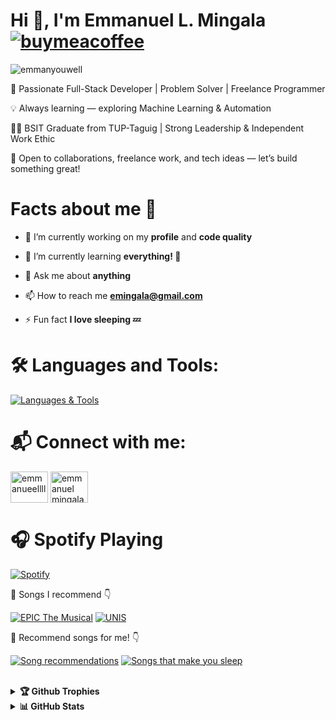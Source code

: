# Hi 👋, I'm Emmanuel L. Mingala **[![buymeacoffee](https://img.shields.io/badge/Buy%20Me%20a%20Coffee-%23f4d35e.svg?&logo=buymeacoffee&logoColor=white&labelColor=181717&style=flat-square)](https://www.buymeacoffee.com/emmanyouwell25)**

<p align="left"> <img src="https://komarev.com/ghpvc/?username=emmanyouwell&label=Profile%20views&color=brightgreen&style=for-the-badge" alt="emmanyouwell" /> </p>

<div style="max-width: 600px; margin: auto;">
  <div align="left">
    <p>🎯 Passionate Full-Stack Developer | Problem Solver | Freelance Programmer</p>
    <p>💡 Always learning — exploring Machine Learning & Automation</p>
    <p>👨‍🎓 BSIT Graduate from TUP-Taguig | Strong Leadership & Independent Work Ethic</p>
    <p>🤝 Open to collaborations, freelance work, and tech ideas — let’s build something great!</p>
  </div>
</div>

<h1>Facts about me 🤔</h1>

- 🔭 I’m currently working on my **profile** and **code quality**

- 🌱 I’m currently learning **everything! 🧠**

- 💬 Ask me about **anything**

- 📫 How to reach me **emingala@gmail.com**

- ⚡ Fun fact **I love sleeping 💤**

# 🛠️ Languages and Tools:

[![Languages & Tools](https://skillicons.dev/icons?i=mongodb,express,react,redux,nodejs,fastapi,bootstrap,tailwind,js,html,css,laravel,py,opencv,sklearn,dotnet,sequelize,vite,git,github,npm,postman,docker,firebase,netlify,vercel,notion,figma,replit,arduino,raspberrypi,androidstudio,unity,wordpress,mysql,linux,nginx,linkedin,discord,devto,java,php,c,cpp&theme=light)](https://skillicons.dev)

<h1>📬 Connect with me:</h1>
<a href="https://fb.com/emmanueellll" target="blank"><img align="center" src="https://raw.githubusercontent.com/rahuldkjain/github-profile-readme-generator/master/src/images/icons/Social/facebook.svg" alt="emmanueellll" height="50" width="60" /></a>
<a href="https://www.youtube.com/c/emmanuel mingala" target="blank"><img align="center" src="https://raw.githubusercontent.com/rahuldkjain/github-profile-readme-generator/master/src/images/icons/Social/youtube.svg" alt="emmanuel mingala" height="50" width="60" /></a>


# 🎧 Spotify Playing

[![Spotify](https://emmanyouwell.pythonanywhere.com/?spin=true&scan=true&eq_color=rainbow&theme=dark)](https://github.com/tthn0/Spotify-Readme.git)

🎵 Songs I recommend 👇

[![EPIC The Musical](https://img.shields.io/badge/EPIC%20The%20Musical-%231DB954.svg?&style=flat-square&logo=spotify&logoColor=white)](https://open.spotify.com/playlist/3HvgaZeBWbr7UjFeicPFRI?si=cff0c76b7cb84b73) [![UNIS](https://img.shields.io/badge/UNIS-%231DB954.svg?&style=flat-square&logo=spotify&logoColor=white)](https://open.spotify.com/playlist/5Lp1BPIaY74M1Yw3tKnKGe?si=23152e0b1e884507)  

🎵 Recommend songs for me! 👇 

[![Song recommendations](https://img.shields.io/badge/Song%20Recommendations-%231DB954.svg?&style=flat-square&logo=spotify&logoColor=white)](https://open.spotify.com/playlist/2Eftms4mCLQwF7YynJA6as?si=2b95c4c18bcc47f9&pt=187e532ee56ac41d03a3d2130a38bdd2) [![Songs that make you sleep](https://img.shields.io/badge/Song%20that%20make%20you%20sleep-%231DB954?&style=flat-square&logo=data:image/svg+xml;base64,PHN2ZyB4bWxucz0iaHR0cDovL3d3dy53My5vcmcvMjAwMC9zdmciIHdpZHRoPSIyNCIgaGVpZ2h0PSIyNCI+PHRleHQgeD0iMiIgeT0iMjAiIGZvbnQtc2l6ZT0iOCIgdGV4dC1hbmNob3I9ImxlZnQiIGZvbnQtZmFtaWx5PSJzYW5zLXNlcmlmIiBmaWxsPSJ3aGl0ZSI+WjwvdGV4dD48dGV4dCB4PSI4IiB5PSIxNCIgZm9udC1zaXplPSI4IiB0ZXh0LWFuY2hvcj0ibGVmdCIgZm9udC1mYW1pbHk9InNhbnMtc2VyaWYiIGZpbGw9IndoaXRlIj5aPC90ZXh0Pjx0ZXh0IHg9IjE0IiB5PSI4IiBmb250LXNpemU9IjgiIHRleHQtYW5jaG9yPSJsZWZ0IiBmb250LWZhbWlseT0ic2Fucy1zZXJpZiIgZmlsbD0id2hpdGUiPlo8L3RleHQ+PC9zdmc+&logoColor=white)](https://open.spotify.com/playlist/1Jtw4biqBPyQpL0P4hj7u3?si=7f8f96d483044ae1&pt=1a1165be2b6f61a6ace4790dd2ef56c2)
<br></br>

<details><summary><b>🏆 Github Trophies</b></summary>
<br/>
<p align="left"> <a href="https://github.com/ryo-ma/github-profile-trophy"><img src="https://github-profile-trophy.vercel.app/?username=emmanyouwell&theme=gitdimmed" alt="emmanyouwell" /></a> </p>
</details>
<details>
  <summary><b>📊 GitHub Stats</b></summary>
  <br/>
  
  <div align="left">
    <img height=180 src="https://streak-stats.demolab.com?user=emmanyouwell&theme=vue-dark" alt="GitHub Streak" />
  </div>
  &nbsp;&nbsp;
  <div align="left">
    <img height=180 src="https://my-readme-stats-gold.vercel.app/api?username=emmanyouwell&show=prs_merged&show_icons=true&theme=onedark&title_color=41b883&text_color=ffffff&bg_color=273849&locale=en" alt="GitHub Stats" />
    &nbsp;&nbsp;
    <img height=180 src="https://my-readme-stats-gold.vercel.app/api/top-langs?username=emmanyouwell&show_icons=true&theme=onedark&title_color=41b883&text_color=ffffff&bg_color=273849&locale=en&layout=compact" alt="Top Languages" />
  </div>
</details>
